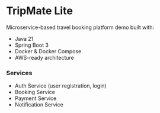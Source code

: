 # TripMate Lite

Microservice-based travel booking platform demo built with:
- Java 21
- Spring Boot 3
- Docker & Docker Compose
- AWS-ready architecture

### Services
- Auth Service (user registration, login)
- Booking Service
- Payment Service
- Notification Service


